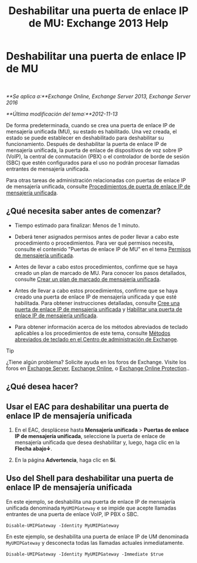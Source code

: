 ﻿---
title: 'Deshabilitar una puerta de enlace IP de MU: Exchange 2013 Help'
TOCTitle: Deshabilitar una puerta de enlace IP de MU
ms:assetid: fe3a8797-1230-49cb-a839-ccec238266b6
ms:mtpsurl: https://technet.microsoft.com/es-es/library/Bb125257(v=EXCHG.150)
ms:contentKeyID: 49896040
ms.date: 05/22/2018
mtps_version: v=EXCHG.150
ms.translationtype: MT
---

# Deshabilitar una puerta de enlace IP de MU

 

_**Se aplica a:**Exchange Online, Exchange Server 2013, Exchange Server 2016_

_**Última modificación del tema:**2012-11-13_

De forma predeterminada, cuando se crea una puerta de enlace IP de mensajería unificada (MU), su estado es habilitado. Una vez creada, el estado se puede establecer en deshabilitado para deshabilitar su funcionamiento. Después de deshabilitar la puerta de enlace IP de mensajería unificada, la puerta de enlace de dispositivos de voz sobre IP (VoIP), la central de conmutación (PBX) o el controlador de borde de sesión (SBC) que estén configurados para el uso no podrán procesar llamadas entrantes de mensajería unificada.

Para otras tareas de administración relacionadas con puertas de enlace IP de mensajería unificada, consulte [Procedimientos de puerta de enlace IP de mensajería unificada](um-ip-gateway-procedures-exchange-2013-help.md).

## ¿Qué necesita saber antes de comenzar?

  - Tiempo estimado para finalizar: Menos de 1 minuto.

  - Deberá tener asignados permisos antes de poder llevar a cabo este procedimiento o procedimientos. Para ver qué permisos necesita, consulte el contenido "Puertas de enlace IP de MU" en el tema [Permisos de mensajería unificada](unified-messaging-permissions-exchange-2013-help.md).

  - Antes de llevar a cabo estos procedimientos, confirme que se haya creado un plan de marcado de MU. Para conocer los pasos detallados, consulte [Crear un plan de marcado de mensajería unificada](create-a-um-dial-plan-exchange-2013-help.md).

  - Antes de llevar a cabo estos procedimientos, confirme que se haya creado una puerta de enlace IP de mensajería unificada y que esté habilitada. Para obtener instrucciones detalladas, consulte [Cree una puerta de enlace IP de mensajería unificada](create-a-um-ip-gateway-exchange-2013-help.md) y [Habilitar una puerta de enlace IP de mensajería unificada](enable-a-um-ip-gateway-exchange-2013-help.md).

  - Para obtener información acerca de los métodos abreviados de teclado aplicables a los procedimientos de este tema, consulte [Métodos abreviados de teclado en el Centro de administración de Exchange](keyboard-shortcuts-in-the-exchange-admin-center-exchange-online-protection-help.md).


> [!TIP]
> ¿Tiene algún problema? Solicite ayuda en los foros de Exchange. Visite los foros en <A href="https://go.microsoft.com/fwlink/p/?linkid=60612">Exchange Server</A>, <A href="https://go.microsoft.com/fwlink/p/?linkid=267542">Exchange Online</A>, o <A href="https://go.microsoft.com/fwlink/p/?linkid=285351">Exchange Online Protection</A>..



## ¿Qué desea hacer?

## Usar el EAC para deshabilitar una puerta de enlace IP de mensajería unificada

1.  En el EAC, desplácese hasta **Mensajería unificada** \> **Puertas de enlace IP de mensajería unificada**, seleccione la puerta de enlace de mensajería unificada que desea deshabilitar y, luego, haga clic en la **Flecha abajo**![Icono flecha abajo](images/JJ150576.ef5ca57d-a033-457b-bd92-6361877c33d0(EXCHG.150).gif "Icono flecha abajo").

2.  En la página **Advertencia**, haga clic en **Sí**.

## Uso del Shell para deshabilitar una puerta de enlace IP de mensajería unificada

En este ejemplo, se deshabilita una puerta de enlace IP de mensajería unificada denominada `MyUMIPGateway` e se impide que acepte llamadas entrantes de una puerta de enlace VoIP, IP PBX o SBC.

    Disable-UMIPGateway -Identity MyUMIPGateway

En este ejemplo, se deshabilita una puerta de enlace IP de UM denominada `MyUMIPGateway` y desconecta todas las llamadas actuales inmediatamente.

    Disable-UMIPGateway -Identity MyUMIPGateway -Immediate $true

